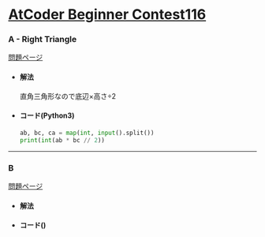 # [AtCoder Beginner Contest116](https://atcoder.jp/contests/abc116/)  
  
### A - Right Triangle  
[問題ページ](https://atcoder.jp/contests/abc116/tasks/abc116_a)  
- #### 解法  
    直角三角形なので底辺×高さ÷2  
- #### コード(Python3)  
  
    ```python
    ab, bc, ca = map(int, input().split())
    print(int(ab * bc // 2))
    ```
  
---

### B  
[問題ページ]()  
- #### 解法  

- #### コード()  

```
```